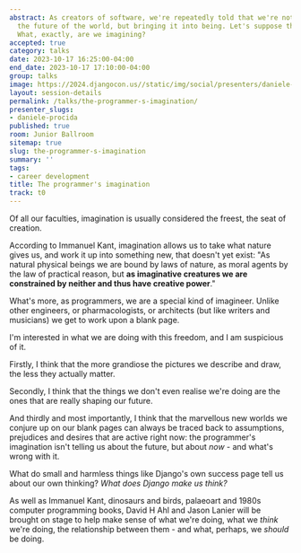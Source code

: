 ```yaml
---
abstract: As creators of software, we're repeatedly told that we're not merely imagining
  the future of the world, but bringing it into being. Let's suppose that's true.
  What, exactly, are we imagining?
accepted: true
category: talks
date: 2023-10-17 16:25:00-04:00
end_date: 2023-10-17 17:10:00-04:00
group: talks
image: https://2024.djangocon.us//static/img/social/presenters/daniele-procida.png
layout: session-details
permalink: /talks/the-programmer-s-imagination/
presenter_slugs:
- daniele-procida
published: true
room: Junior Ballroom
sitemap: true
slug: the-programmer-s-imagination
summary: ''
tags:
- career development
title: The programmer's imagination
track: t0
---
```


Of all our faculties, imagination is usually considered the freest, the seat of creation. 

According to Immanuel Kant, imagination allows us to take what nature gives us, and work it up into something new, that doesn't yet exist: "As natural physical beings we are bound by laws of nature, as moral agents by the law of practical reason, but **as imaginative creatures we are constrained by neither and thus have creative power**."

What's more, as programmers, we are a special kind of imagineer. Unlike other engineers, or pharmacologists, or architects (but like writers and musicians) we get to work upon a blank page.

I'm interested in what we are doing with this freedom, and I am suspicious of it. 

Firstly, I think that the more grandiose the pictures we describe and draw, the less they actually matter.

Secondly, I think that the things we don't even realise we're doing are the ones that are really shaping our future.

And thirdly and most importantly, I think that the marvellous new worlds we conjure up on our blank pages can always be traced back to assumptions, prejudices and desires that are active right now: the programmer's imagination isn't telling us about the future, but about *now* - and what's wrong with it.

What do small and harmless things like Django's own success page tell us about our own thinking? *What does Django make us think?*

As well as Immanuel Kant, dinosaurs and birds, palaeoart and 1980s computer programming books, David H Ahl and Jason Lanier will be brought on stage to help make sense of what we're doing, what we *think* we're doing, the relationship between them - and what, perhaps, we *should* be doing.
